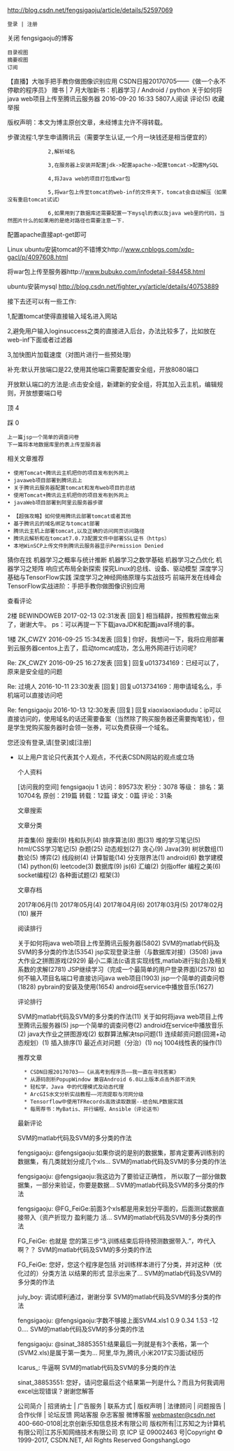 http://blog.csdn.net/fengsigaoju/article/details/52597069




    登录 | 注册

关闭
fengsigaoju的博客

    目录视图
    摘要视图
    订阅

【直播】大咖手把手教你做图像识别应用      CSDN日报20170705——《做一个永不停歇的程序员》      赠书 | 7 月大咖新书：机器学习 / Android / python
关于如何将java web项目上传至腾讯云服务器
2016-09-20 16:33 5807人阅读 评论(5) 收藏 举报

版权声明：本文为博主原创文章，未经博主允许不得转载。

步骤流程:1,学生申请腾讯云（需要学生认证,一个月一块钱还是相当便宜的）

                 2,解析域名

                 3,在服务器上安装并配置jdk->配置apache->配置tomcat->配置MySQL

                 4,将Java web的项目打包成war包

                 5,将war包上传至tomcat的web-inf的文件夹下，tomcat会自动解压（如果没有重启tomcat试试）

                 6,如果用到了数据库还需要配置一下mysql的表以及java web里的代码，当然图片什么的如果用的是绝对路径也需要注意一下.

配置apache直接apt-get即可

Linux ubuntu安装tomcat的不错博文http://www.cnblogs.com/xdp-gacl/p/4097608.html

将war包上传至服务器http://www.bubuko.com/infodetail-584458.html

ubuntu安装mysql http://blog.csdn.net/fighter_yy/article/details/40753889

接下去还可以有一些工作:

1,配置tomcat使得直接输入域名进入网站

2,避免用户输入loginsuccess之类的直接进入后台，办法比较多了，比如放在web-inf下面或者过滤器

3,加快图片加载速度（对图片进行一些预处理)

补充:默认开放端口是22,使用其他端口需要配置安全组，开放8080端口


开放默认端口的方法是:点击安全组，新建新的安全组，将其加入云主机，编辑规则，开放想要端口号


              

顶
    4

踩
    0

 
 

    上一篇jsp一个简单的调查问卷
    下一篇将本地数据库里的表上传至服务器

  相关文章推荐

    • 使用Tomcat+腾讯云主机把你的项目发布到外网上
    • javaweb项目部署到腾讯云上
    • 关于腾讯云服务器配置tomcat和发布web项目的总结
    • 使用Tomcat+腾讯云主机把你的项目发布到外网上
    • javaWeb项目部署到阿里云服务器步骤

    • 【超强攻略】如何使用腾讯云部署tomcat或者其他
    • 基于腾讯云的域名绑定与tomcat部署
    • 腾讯云主机上部署tomcat,以及正确的访问网页访问路径
    • 腾讯云解析和在tomcat7.0.73配置文件中部署SSL证书（https）
    • 本地WinSCP上传文件到腾讯云服务器显示Permission Denied

猜你在找
    机器学习之概率与统计推断 
    机器学习之数学基础 
    机器学习之凸优化 
    机器学习之矩阵 
    响应式布局全新探索 
    探究Linux的总线、设备、驱动模型 
    深度学习基础与TensorFlow实践 
    深度学习之神经网络原理与实战技巧 
    前端开发在线峰会 
    TensorFlow实战进阶：手把手教你做图像识别应用 

查看评论

2楼
BEWINDOWEB
2017-02-13 02:31发表 [回复]
    相当精辟，按照教程做出来了，谢谢大牛。
    ps：可以再提一下下载javaJDK和配置java环境的事。

1楼
ZK_CWZY
2016-09-25 15:34发表 [回复]
    你好，我想问一下，我将应用部署到云服务器centos上去了，启动tomcat成功，怎么用外网进行访问呢?

Re:
ZK_CWZY
2016-09-25 16:27发表 [回复]
    回复u013734169：已经可以了，原来是安全组的问题

Re:
过境人
2016-10-11 23:30发表 [回复]
    回复u013734169：用申请域名么，手机端可以直接访问吧

Re:
fengsigaoju
2016-10-13 12:30发表 [回复]
    回复xiaoxiaoxiaodudu：ip可以直接访问的，使用域名的话还需要备案（当然除了购买服务器还需要掏笔钱），但是学生党购买服务器时会领一张券，可以免费获得一个域名。

您还没有登录,请[登录]或[注册]
* 以上用户言论只代表其个人观点，不代表CSDN网站的观点或立场

    个人资料

    [访问我的空间]
    fengsigaoju
    1
        访问：89573次
        积分：3078
        等级：
        排名：第10704名
        原创：219篇
        转载：12篇
        译文：0篇
        评论：31条

    文章搜索

    文章分类

    并查集(6)
    搜索(9)
    栈和队列(4)
    排序算法(8)
    图(31)
    堆的学习笔记(5)
    html/CSS学习笔记(5)
    杂题(25)
    动态规划(27)
    贪心(9)
    Java(39)
    树状数组(1)
    数论(5)
    博弈(2)
    线段树(4)
    计算智能(14)
    分支限界法(1)
    android(6)
    数学建模(14)
    python(6)
    leetcode(3)
    数据库(9)
    js(6)
    汇编(2)
    剑指offer 编程之美(6)
    socket编程(2)
    各种面试题(2)
    框架(3)

    文章存档

    2017年06月(1)
    2017年05月(4)
    2017年04月(6)
    2017年03月(5)
    2017年02月(10)
    展开

    阅读排行 

    关于如何将java web项目上传至腾讯云服务器(5802)
    SVM的matlab代码及SVM的多分类的作法(5354)
    jsp实现登录注册（与数据库对接）(3508)
    java大作业之拼图游戏(2929)
    最小二乘法(c语言实现线性,matlab进行拟合)及相关系数的求解(2781)
    JSP继续学习（完成一个最简单的用户登录界面)(2578)
    如何不输入项目名端口号直接访问java web项目(1903)
    jsp一个简单的调查问卷(1828)
    pybrain的安装及使用(1654)
    android在service中播放音乐(1627)

    评论排行

    SVM的matlab代码及SVM的多分类的作法(11)
    关于如何将java web项目上传至腾讯云服务器(5)
    jsp一个简单的调查问卷(2)
    android在service中播放音乐(2)
    java大作业之拼图游戏(2)
    蚁群算法解决tsp问题(1)
    连续邮资问题(回溯+动态规划）(1)
    插入排序(1)
    最近点对问题（分治）(1)
    noj 1004线性表的操作(1)

    推荐文章

        * CSDN日报20170703——《从高考到程序员——我一直在寻找答案》
        * 从源码剖析PopupWindow 兼容Android 6.0以上版本点击外部不消失
        * 轻松学，Java 中的代理模式及动态代理
        * ArcGIS水文分析实战教程——河流提取与河网分级
        * Tensorflow中使用TFRecords高效读取数据--结合NLP数据实践
        * 每周荐书：MyBatis、并行编程、Ansible（评论送书）

    最新评论

    SVM的matlab代码及SVM的多分类的作法

    fengsigaoju: @fengsigaoju:如果你说的是别的数据集，那肯定要再训练别的数据集，有几类就划分成几个xls...
    SVM的matlab代码及SVM的多分类的作法

    fengsigaoju: @fengsigaoju:我这边为了要验证正确性， 所以取了一部分做数据集，一部分来验证，你要是数据...
    SVM的matlab代码及SVM的多分类的作法

    fengsigaoju: @FG_FeiGe:前面3个xls都是用来划分平面的，后面测试数据直接带入（资产折现力 盈利能力 活...
    SVM的matlab代码及SVM的多分类的作法

    FG_FeiGe: 也就是 您的第三步“3,训练结束后将待预测数据带入.”，咋代入啊？？
    SVM的matlab代码及SVM的多分类的作法

    FG_FeiGe: 您好，您这个程序是包括 对训练样本进行了分类，并对这种（优化过的）分类方法 以结果的形式 显示出来了...
    SVM的matlab代码及SVM的多分类的作法

    july_boy: 调试顺利通过，谢谢分享
    SVM的matlab代码及SVM的多分类的作法

    fengsigaoju: @fengsigaoju:字数不够接上面SVM4.xls1 0.9 0.34 1.53 -12 0....
    SVM的matlab代码及SVM的多分类的作法

    fengsigaoju: @sinat_38853551:结果最后一列就是有3个表格，第一个(SVM2.xls)是属于第一类为...
    阿里,华为,腾讯,小米2017实习面试经历

    Icarus_: 牛逼啊
    SVM的matlab代码及SVM的多分类的作法

    sinat_38853551: 您好，请问您最后这个结果第一列是什么？而且为何我调用excel出现错误？谢谢您解答

    公司简介
    |
    招贤纳士
    |
    广告服务
    |
    联系方式
    |
    版权声明
    |
    法律顾问
    |
    问题报告
    |
    合作伙伴
    |
    论坛反馈
    网站客服
    杂志客服
    微博客服
    webmaster@csdn.net
    400-660-0108|北京创新乐知信息技术有限公司 版权所有|江苏知之为计算机有限公司|江苏乐知网络技术有限公司
    京 ICP 证 09002463 号|Copyright © 1999-2017, CSDN.NET, All Rights Reserved 
    GongshangLogo

